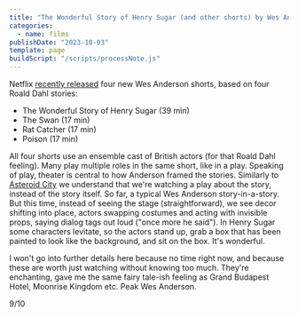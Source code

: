 ```yaml
---
title: "The Wonderful Story of Henry Sugar (and other shorts) by Wes Anderson"
categories:
  - name: films
publishDate: "2023-10-03"
template: page
buildScript: "/scripts/processNote.js"
---
```


Netflix [recently released](https://www.netflix.com/tudum/articles/wes-anderson-netflix-short-films) four new Wes Anderson shorts, based on four Roald Dahl stories:

- The Wonderful Story of Henry Sugar (39 min)
- The Swan (17 min)
- Rat Catcher (17 min)
- Poison (17 min)

All four shorts use an ensemble cast of British actors (for that Roald Dahl feeling). Many play multiple roles in the same short, like in a play. Speaking of play, theater is central to how Anderson framed the stories. Similarly to [Asteroid City](/notes/asteroid-city-by-wes-anderson/) we understand that we're watching a play about the story, instead of the story itself. So far, a typical Wes Anderson story-in-a-story. But this time, instead of seeing the stage (straightforward), we see decor shifting into place, actors swapping costumes and acting with invisible props, saying dialog tags out loud ("once more he said"). In Henry Sugar some characters levitate, so the actors stand up, grab a box that has been painted to look like the background, and sit on the box. It's wonderful.

I won't go into further details here because no time right now, and because these are worth just watching without knowing too much. They're enchanting, gave me the same fairy tale-ish feeling as Grand Budapest Hotel, Moonrise Kingdom etc. Peak Wes Anderson.

9/10
